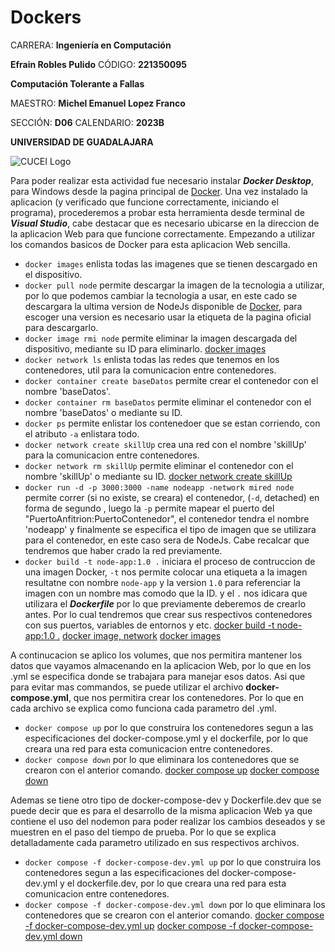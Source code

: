 # Dockers

CARRERA: **Ingeniería en Computación**

**Efrain Robles Pulido** CÓDIGO: **221350095**

**Computación Tolerante a Fallas**

MAESTRO: **Michel Emanuel Lopez Franco**

SECCIÓN: **D06**    CALENDARIO: **2023B**

**UNIVERSIDAD DE GUADALAJARA**

![CUCEI Logo](https://static.wixstatic.com/media/689543_e867e5de31ce49e7a2c28f84eb1bacf8~mv2.png/v1/fill/w_560,h_150,al_c,q_85,usm_0.66_1.00_0.01,enc_auto/logoudggris.png)

Para poder realizar esta actividad fue necesario instalar ***Docker Desktop***, para Windows desde la pagina principal de [Docker](https://docs.docker.com/desktop/install/windows-install/).
Una vez instalado la aplicacion (y verificado que funcione correctamente, iniciando el programa), procederemos a probar esta herramienta desde terminal de ***Visual Studio***, cabe destacar que es necesario ubicarse en la direccion de la aplicacion Web para que funcione correctamente.
Empezando a utilizar los comandos basicos de Docker para esta aplicacion Web sencilla.
- `docker images` enlista todas las imagenes que se tienen descargado en el dispositivo.
- `docker pull node` permite descargar la imagen de la tecnologia a utilizar, por lo que podemos cambiar la tecnologia a usar, en este cado se descargara la ultima version de NodeJs disponible de [Docker](https://hub.docker.com/_/node), para escoger una version es necesario usar la etiqueta de la pagina oficial para descargarlo.
- `docker image rmi node` permite eliminar la imagen descargada del dispositivo, mediante su ID para eliminarlo.
[docker images](https://github.com/EfrainRP/Computacion_tolerante_a_fallas/blob/main/Dockers/Images/pull.PNG)
- `docker network ls` enlista todas las redes que tenemos en los contenedores, util para la comunicacion entre contenedores.
- `docker container create baseDatos` permite crear el contenedor con el nombre 'baseDatos'.
- `docker container rm baseDatos` permite eliminar el contenedor con el nombre 'baseDatos' o mediante su ID.
- `docker ps` permite enlistar los contenedoer que se estan corriendo, con el atributo `-a` enlistara todo.
- `docker network create skillUp` crea una red con el nombre 'skillUp' para la comunicacion entre contenedores.
- `docker network rm skillUp` permite eliminar el contenedor con el nombre 'skillUp' o mediante su ID.
[docker network create skillUp](https://github.com/EfrainRP/Computacion_tolerante_a_fallas/blob/main/Dockers/Images/network.PNG)
- `docker run -d -p 3000:3000 -name nodeapp -network mired node` permite correr (si no existe, se creara) el contenedor, (`-d`, detached) en forma de segundo , luego la `-p` permite mapear el puerto del "PuertoAnfitrion:PuertoContenedor", el contenedor tendra el nombre 'nodeapp' y finalmente se especifica el tipo de imagen que se utilizara para el contenedor, en este caso sera de NodeJs. Cabe recalcar que tendremos que haber crado la red previamente.
- `docker build -t node-app:1.0 .` iniciara el proceso de contruccion de una imagen Docker, `-t` nos permite colocar una etiqueta a la imagen resultatne con nombre `node-app` y la version `1.0` para referenciar la imagen con un nombre mas comodo que la ID. y el `.` nos idicara que utilizara el ***Dockerfile*** por lo que previamente deberemos de crearlo antes. Por lo cual tendremos que crear sus respectivos contenedores con sus puertos, variables de entornos y etc.
[docker build -t node-app:1.0 .](https://github.com/EfrainRP/Computacion_tolerante_a_fallas/blob/main/Dockers/Images/build.PNG)
[docker image, network](https://github.com/EfrainRP/Computacion_tolerante_a_fallas/blob/main/Dockers/Images/run%2Cbuild.PNG)
[docker images](https://github.com/EfrainRP/Computacion_tolerante_a_fallas/blob/main/Dockers/Images/create%20image.PNG)

A continucacion se aplico los volumes, que nos permitira mantener los datos que vayamos almacenando en la aplicacion Web, por lo que en los .yml se especifica donde se trabajara para manejar esos datos.
Asi que para evitar mas commandos, se puede utilizar el archivo **docker-compose.yml**, que nos permitira crear los contenedores. Por lo que en cada archivo se explica como funciona cada parametro del .yml.
- `docker compose up` por lo que construira los contenedores segun a las especificaciones del docker-compose.yml y el dockerfile, por lo que creara una red para esta comunicacion entre contenedores.
- `docker compose down` por lo que eliminara los contenedores que se crearon con el anterior comando.
[docker compose up](https://github.com/EfrainRP/Computacion_tolerante_a_fallas/blob/main/Dockers/Images/composeUP.PNG)
[docker compose down](https://github.com/EfrainRP/Computacion_tolerante_a_fallas/blob/main/Dockers/Images/composeDOWN.PNG)

Ademas se tiene otro tipo de docker-compose-dev y Dockerfile.dev que se puede decir que es para el desarrollo de la misma aplicacion Web ya que contiene el uso del nodemon para poder realizar los cambios deseados y se muestren en el paso del tiempo de prueba. Por lo que se explica detalladamente cada parametro utilizado en sus respectivos archivos.
- `docker compose -f docker-compose-dev.yml up` por lo que construira los contenedores segun a las especificaciones del docker-compose-dev.yml y el dockerfile.dev, por lo que creara una red para esta comunicacion entre contenedores.
- `docker compose -f docker-compose-dev.yml down` por lo que eliminara los contenedores que se crearon con el anterior comando.
[docker compose -f docker-compose-dev.yml up](https://github.com/EfrainRP/Computacion_tolerante_a_fallas/blob/main/Dockers/Images/compose-devUP.PNG)
[docker compose -f docker-compose-dev.yml down](https://github.com/EfrainRP/Computacion_tolerante_a_fallas/blob/main/Dockers/Images/compose-devDOWN.PNG)